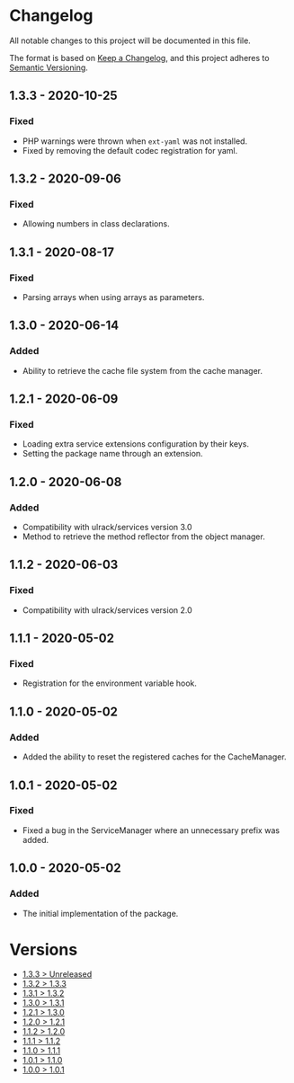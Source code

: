 # Changelog
All notable changes to this project will be documented in this file.

The format is based on [Keep a Changelog](https://keepachangelog.com/en/1.0.0/),
and this project adheres to [Semantic Versioning](https://semver.org/spec/v2.0.0.html).

## 1.3.3 - 2020-10-25
### Fixed
- PHP warnings were thrown when `ext-yaml` was not installed.
 - Fixed by removing the default codec registration for yaml.

## 1.3.2 - 2020-09-06
### Fixed
- Allowing numbers in class declarations.

## 1.3.1 - 2020-08-17
### Fixed
- Parsing arrays when using arrays as parameters.

## 1.3.0 - 2020-06-14
### Added
- Ability to retrieve the cache file system from the cache manager.

## 1.2.1 - 2020-06-09
### Fixed
- Loading extra service extensions configuration by their keys.
- Setting the package name through an extension.

## 1.2.0 - 2020-06-08
### Added
- Compatibility with ulrack/services version 3.0
- Method to retrieve the method reflector from the object manager.

## 1.1.2 - 2020-06-03
### Fixed
- Compatibility with ulrack/services version 2.0

## 1.1.1 - 2020-05-02
### Fixed
- Registration for the environment variable hook.

## 1.1.0 - 2020-05-02
### Added
- Added the ability to reset the registered caches for the CacheManager.

## 1.0.1 - 2020-05-02
### Fixed
- Fixed a bug in the ServiceManager where an unnecessary prefix was added.

## 1.0.0 - 2020-05-02
### Added
- The initial implementation of the package.

# Versions
- [1.3.3 > Unreleased](https://github.com/ulrack/kernel/compare/1.3.3...HEAD)
- [1.3.2 > 1.3.3](https://github.com/ulrack/kernel/compare/1.3.2...1.3.3)
- [1.3.1 > 1.3.2](https://github.com/ulrack/kernel/compare/1.3.1...1.3.2)
- [1.3.0 > 1.3.1](https://github.com/ulrack/kernel/compare/1.3.0...1.3.1)
- [1.2.1 > 1.3.0](https://github.com/ulrack/kernel/compare/1.2.1...1.3.0)
- [1.2.0 > 1.2.1](https://github.com/ulrack/kernel/compare/1.2.0...1.2.1)
- [1.1.2 > 1.2.0](https://github.com/ulrack/kernel/compare/1.1.2...1.2.0)
- [1.1.1 > 1.1.2](https://github.com/ulrack/kernel/compare/1.1.1...1.1.2)
- [1.1.0 > 1.1.1](https://github.com/ulrack/kernel/compare/1.1.0...1.1.1)
- [1.0.1 > 1.1.0](https://github.com/ulrack/kernel/compare/1.0.1...1.1.0)
- [1.0.0 > 1.0.1](https://github.com/ulrack/kernel/compare/1.0.0...1.0.1)
